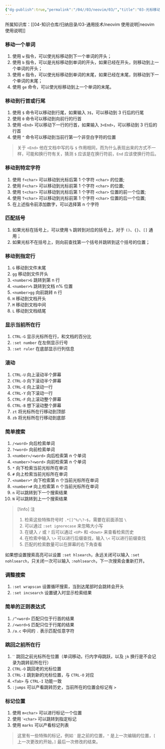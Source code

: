 ```yaml
---
{"dg-publish":true,"permalink":"/04//03/neovim/03/","title":"03-光标移动","tags":["开发工具","neovim"]}
---
```



所属知识库：[[04-知识仓库/归纳目录/03-通用技术/neovim 使用说明\|neovim 使用说明]]

### 移动一个单词

1. 使用 `w` 指令，可以使光标移动到下一个单词的开头；
2. 使用 `b` 指令，可以是光标移动到单词的开头，如果已经在开头，则移动到上一个单词的开头；
3. 使用 `e` 指令，可以使光标移动到单词的末尾，如果已经在末尾，则移动到下一个单词的末尾；
4. 使用 `ge` 命令，可以使光标移动到上一个单词的末尾。

### 移动到行首或行尾

1. 使用 `$` 命令可以移动到行尾，如果输入 `3$`，可以移动到 3 行后的行尾
2. 使用 `0` 命令可以移动到向前行的行首
3. 使用 `<End>` 可以移动下一行的行首，如果输入 `3<End>`，可以移动到 3 行后的行首
4. 使用 `^` 命令可以移动到当前行第一个非空白字符的位置

> 关于 `<End>` 他在文档中写的与 `$` 作用相同，而为什么表现出来的方式不一样，可能和换行符有关，猜测 `$` 应该是在换行符前，`End` 应该使换行符后。

### 移动到特定字符

1. 使用 `f<char>` 可以移动到光标后第 1 个字符 `<char>` 的位置;
2. 使用 `F<char>` 可以移动到光标前第 1 个字符 `<char>` 的位置;
3. 使用 `t<char>` 可以移动到光标后第 1 个字符 `<char>` 位置的前一个位置;
4. 使用 `T<char>` 可以移动到光标前第 1 个字符 `<char>` 位置的后一个位置;
5. 在上述指令前添加数字，可以选择第 n 个字符

### 匹配括号

1. 如果光标在括号上，可以使用 `%` 跳转到对应的括号上，对于 `()`、`{}`、`[]` 通用；
2. 如果光标不在括号上，则向前查找第一个括号并跳转到这个括号的位置；

### 移动到指定行

1. `G` 移动到文件末尾
2. `gg` 移动到文件开头
3. `<number>G` 跳转到第 n 行
4. `<number>%` 跳转到文档 n% 位置
5. `<number>gg` 向前跳转 n 行
6. `H` 移动到文档开头
7. `M` 移动到文档中间
8. `L` 移动到文档结尾

### 显示当前所在行

1. `CTRL-G` 显示光标所在行，和文档的百分比
2. `:set number` 在左侧显示行号
3. `:set ruler` 在底部显示行列信息

### 滚动

1. `CTRL-U` 向上滚动半个屏幕
2. `CTRL-D` 向下滚动半个屏幕
3. `CTRL-E` 向上滚动一行
4. `CTRL-Y` 向下滚动一行
5. `CTRL-F` 向上滚动整个屏幕
6. `CTRL-B` 想下滚动整个屏幕
7. `zt` 将光标所在行移动到顶部
8. `zb` 将光标所在行移动到底部

### 简单搜索

1. `/<word>` 向后检索单词
2. `?<word>` 向前检索单词
3. `<number>/<word>` 向后检索第 n 个单词
4. `<number>?<word>` 向前检索第 n 个单词
5. `*` 向下检索当前光标所在单词
6. `#` 向上检索当前光标所在单词
7. `<number>*` 向下检索第 n 个当前光标所在单词
8. `<number>#` 向上检索第 n 个当前光标所在单词
9. `n` 可以跳转到下一个搜索结果
10. `N` 可以跳转到上一个搜索结果

> [!info] 注
>
> 1. 检索这些特殊符号时 `.*[]^%/\?~$`，需要在前面添加 `\`
> 2. 可以通过 `:set ignorecase` 来忽略大小写
> 3. 在键入 `/` 或 `?` 后可以通过 `<UP>` 和 `<Down>` 来查看检索历史
> 4. 在检索中输入 `\>` 可以进行后缀查找，输入 `\<` 可以进行前缀查找
> 5. 匹配的检索数量可以在屏幕的右下角查看

如果想设置搜索高亮可以设置 `:set hlsearch`，永远关闭可以输入 `:set nohlsearch`，只关闭一次可以输入 `:nohlsearch`，下一次搜索会重新打开。

### 调整搜索

1. `:set wrapscan` 设置循环搜索，当到达尾部时会跳转会开头
2. `:set incsearch` 设置键入时显示检索结果

### 简单的正则表达式

1. `/^<word>` 匹配只位于行首的结果
2. `/<word>$` 匹配只位于行尾的结果
3. `/a.c` 中间的 `.` 表示匹配任意字符

### 跳回之前所在行

1. `ˋˋ` 跳回之前光标所在位置（单词移动，行内字母跳跃，以及 `jk` 换行是不会记录为跳转前所在行）
2. `CTRL-O` 跳回老的光标位置
3. `CTRL-I` 跳到新的光标位置，与 `CTRL-O` 对应
4. `<Tab>` 与 `CTRL-I` 功能一致
5. `:jumps` 可以产看跳转历史，当前所在的位置会标记有 `>`

### 标记位置

1. 使用 `m<char>` 可以进行标记一个位置
2. 使用 `ˋ<char>` 可以跳转到指定标记
3. 使用 `marks` 可以产看标记列表

> 这里有一些特殊的标记，例如 `ˋ` 是之前的位置，`"` 是上一次编辑的位置，`[` 上一次更改的开始，`]` 最后一次修改的结束。
